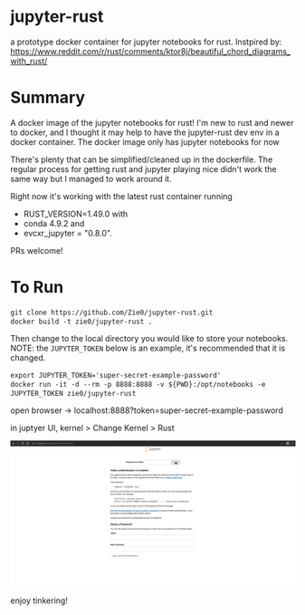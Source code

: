 # jupyter-rust
a prototype docker container for jupyter notebooks for rust. Instpired by: https://www.reddit.com/r/rust/comments/ktor8j/beautiful_chord_diagrams_with_rust/

# Summary

A docker image of the jupyter notebooks for rust! I'm new to rust and newer to docker, and I thought it may help to have the jupyter-rust dev env in a docker container. The docker image only has jupyter notebooks for now

There's plenty that can be simplified/cleaned up in the dockerfile. The regular process for getting rust and jupyter playing nice didn't work the same way but I managed to work around it. 

Right now it's working with the latest rust container running 
* RUST_VERSION=1.49.0 with 
* conda 4.9.2 and 
* evcxr_jupyter = "0.8.0".

PRs welcome!

# To Run

```
git clone https://github.com/Zie0/jupyter-rust.git
docker build -t zie0/jupyter-rust .
```

Then change to the local directory you would like to store your notebooks.
NOTE: the `JUPYTER_TOKEN` below is an example, it's recommended that it is changed.
```
export JUPYTER_TOKEN='super-secret-example-password'
docker run -it -d --rm -p 8888:8888 -v ${PWD}:/opt/notebooks -e JUPYTER_TOKEN zie0/jupyter-rust
```

open browser -> localhost:8888?token=super-secret-example-password

in juptyer UI, kernel > Change Kernel > Rust

![](jupyter-rust_helloWorld.gif)

enjoy tinkering!
